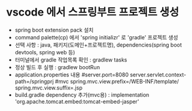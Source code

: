 # vscode 에서 스프링부트 프로젝트 생성
 - spring boot extension pack 설치
 - command palette(cp) 에서 'spring initializr' 로 'gradle' 프로젝트 생성
 - 선택 사항 : java, 패키지(도메인+프로젝트명), dependencies(spring boot devtools, spring web 등)
 - 터미널에서 gradle 작업목록 확인 : gradlew tasks
 - 정상 빌드 후 실행 : gradlew bootRun
 - application.properties 내용
    #server.port=8080
    server.servlet.context-path=/springprj
    #mvc
    spring.mvc.view.prefix=/WEB-INF/template/
    spring.mvc.view.suffix=.jsp
 - build.gradle
    dependency 추가(mvc용) : implementation 'org.apache.tomcat.embed:tomcat-embed-jasper'

